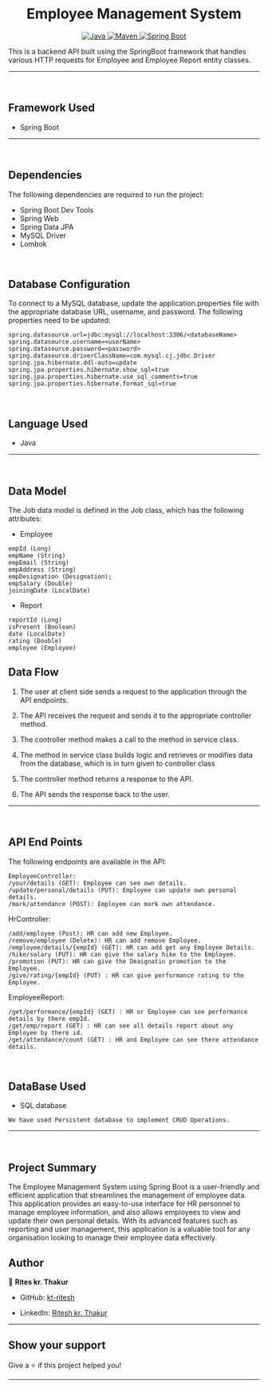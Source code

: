 <h1 align = "center"> Employee Management System </h1>

<p align="center">
<a href="Java url">
    <img alt="Java" src="https://img.shields.io/badge/Java->=8-darkblue.svg" />
</a>
<a href="Maven url" >
    <img alt="Maven" src="https://img.shields.io/badge/maven-3.0.5-brightgreen.svg" />
</a>
<a href="Spring Boot url" >
    <img alt="Spring Boot" src="https://img.shields.io/badge/Spring Boot-3.0.6-brightgreen.svg" />
</a>
</p>
This is a backend API built using the SpringBoot framework that handles various HTTP requests for Employee and Employee Report entity classes.

---
<br>

## Framework Used
* Spring Boot

---
<br>

## Dependencies
The following dependencies are required to run the project:

* Spring Boot Dev Tools
* Spring Web
* Spring Data JPA
* MySQL Driver
* Lombok

<br>

## Database Configuration
To connect to a MySQL database, update the application.properties file with the appropriate database URL, username, and password. The following properties need to be updated:
```
spring.datasource.url=jdbc:mysql://localhost:3306/<databaseName>
spring.datasource.username=<userName>
spring.datasource.password=<password>
spring.datasource.driverClassName=com.mysql.cj.jdbc.Driver
spring.jpa.hibernate.ddl-auto=update
spring.jpa.properties.hibernate.show_sql=true
spring.jpa.properties.hibernate.use_sql_comments=true
spring.jpa.properties.hibernate.format_sql=true

```
<br>

## Language Used
* Java

---
<br>

## Data Model

The Job data model is defined in the Job class, which has the following attributes:
<br>

* Employee
```
empId (Long)
empName (String)
empEmail (String)
empAddress (String)
empDesignation (Designation);
empSalary (Double)
joiningDate (LocalDate)
```

* Report
```
reportId (Long)
isPresent (Boolean)
date (LocalDate)
rating (Double)
employee (Employee)
```
## Data Flow

1. The user at client side sends a request to the application through the API endpoints.
2. The API receives the request and sends it to the appropriate controller method.
3. The controller method makes a call to the method in service class.

4. The method in service class builds logic and retrieves or modifies data from the database, which is in turn given to controller class
5. The controller method returns a response to the API.
6. The API sends the response back to the user.

---

<br>


## API End Points 

The following endpoints are available in the API:

```
EmployeeController:
/your/details (GET): Employee can see own details. 
/update/personal/details (PUT): Employee can update own personal details.
/mark/attendance (POST): Employee can mark own attendance.
```

HrController:
```
/add/employee (Post): HR can add new Employee.
/remove/employee (Delete): HR can add remove Employee.
/employee/details/{empId} (GET): HR can add get any Employee Details.
/hike/salary (PUT): HR can give the salary hike to the Employee.
/promotion (PUT): HR can give the Deaignatin promotion to the Employee.
/give/rating/{empId} (PUT) : HR can give performance rating to the Employee.
```
EmployeeReport:
```
/get/performance/{empId} (GET) : HR or Employee can see performance details by there empId.
/get/emp/report (GET) : HR can see all details report about any Employee by there id.
/get/attendance/count (GET) : HR and Employee can see there attendance details.
```
<br>

## DataBase Used
* SQL database
```
We have used Persistent database to implement CRUD Operations.
```
---
<br>

## Project Summary

The Employee Management System using Spring Boot is a user-friendly and efficient application that streamlines the management of employee data. This application provides an easy-to-use interface for HR personnel to manage employee information, and also allows employees to view and update their own personal details. With its advanced features such as reporting and user management, this application is a valuable tool for any organisation looking to manage their employee data effectively.


## Author

👤 **Rites kr. Thakur**

* GitHub: [kt-ritesh](https://github.com/kt-ritesh)

* LinkedIn: [Ritesh kr. Thakur](https://www.linkedin.com/in/kt-ritesh/)
    
---
    
## Show your support

Give a ⭐️ if this project helped you!
    
---
